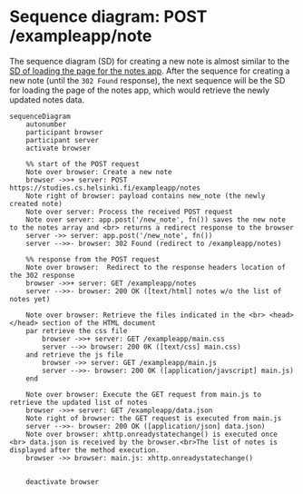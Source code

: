 # Sequence diagram: POST /exampleapp/note
The sequence diagram (SD) for creating a new note is almost similar to the [SD of loading the page for the notes app](https://fullstackopen.com/en/part0/fundamentals_of_web_apps#loading-a-page-containing-java-script-review). After the sequence for creating a new note (until the `302 Found` response), the next sequence will be the SD for loading the page of the notes app, which would retrieve the newly updated notes data.

```mermaid
sequenceDiagram
    autonumber
    participant browser
    participant server
    activate browser

    %% start of the POST request
    Note over browser: Create a new note
    browser ->>+ server: POST https://studies.cs.helsinki.fi/exampleapp/notes
    Note right of browser: payload contains new_note (the newly created note)
    Note over server: Process the received POST request
    Note over server: app.post('/new_note', fn()) saves the new note to the notes array and <br> returns a redirect response to the browser
    server ->> server: app.post('/new_note', fn())
    server -->>- browser: 302 Found (redirect to /exampleapp/notes)

    %% response from the POST request
    Note over browser:  Redirect to the response headers location of the 302 response
    browser ->>+ server: GET /exampleapp/notes
    server -->>- browser: 200 OK ([text/html] notes w/o the list of notes yet)

    Note over browser: Retrieve the files indicated in the <br> <head></head> section of the HTML document
    par retrieve the css file
        browser ->>+ server: GET /exampleapp/main.css
        server -->> browser: 200 0K ([text/css] main.css)
    and retrieve the js file
        browser ->> server: GET /exampleapp/main.js
        server -->>- browser: 200 0K ([application/javscript] main.js)
    end

    Note over browser: Execute the GET request from main.js to retrieve the updated list of notes
    browser ->>+ server: GET /exampleapp/data.json
    Note right of browser: the GET request is executed from main.js
    server -->>- browser: 200 OK ([application/json] data.json)
    Note over browser: xhttp.onreadystatechange() is executed once <br> data.json is received by the browser.<br>The list of notes is displayed after the method execution.
    browser ->> browser: main.js: xhttp.onreadystatechange()


    deactivate browser
```
